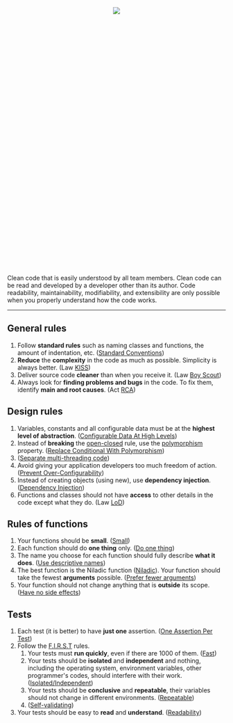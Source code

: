 <div style="text-align: center;">
  <img src="https://github.com/alisalehi1380/Key-points-of-clean-code/assets/111766206/4185b039-6045-4133-9341-e80e18be074a" style="min-height: 600px;"/>
</div>

Clean code that is easily understood by all team members. Clean code can be read and developed by a developer other than its author. Code readability, maintainability, modifiability, and extensibility are only possible when you properly understand how the code works.
_____________________________________

## General rules

1. Follow **standard rules** such as naming classes and functions, the amount of indentation, etc. ([Standard Conventions][Standard Conventions])
2. **Reduce** the **complexity** in the code as much as possible. Simplicity is always better. (Law [KISS][KISS])
3. Deliver source code **cleaner** than when you receive it. (Law [Boy Scout][Boy Scout Law])
4. Always look for **finding problems and bugs** in the code. To fix them, identify **main and root causes**. (Act [RCA][RCA])

## Design rules

1. Variables, constants and all configurable data must be at the **highest level of abstraction**. ([Configurable Data At High Levels][Configurable Data At High Levels])
2. Instead of **breaking** the [open-closed][open-closed] rule, use the [polymorphism][polymorphism] property. ([Replace Conditional With Polymorphism][Replace Conditional With Polymorphism])
3. ([Separate multi-threading code][Separate multi-threading code])
4. Avoid giving your application developers too much freedom of action. ([Prevent Over-Configurability][Prevent Over-Configurability])
5. Instead of creating objects (using new), use **dependency injection**. ([Dependency Injection][Dependency Injection])
6. Functions and classes should not have **access** to other details in the code except what they do. (Law [LoD][LoD])

## Rules of functions

1. Your functions should be **small**. ([Small][Small])
2. Each function should do **one thing** only. ([Do one thing][Do one thing])
3. The name you choose for each function should fully describe **what it does**. ([Use descriptive names][Use descriptive names])
4. The best function is the Niladic function ([Niladic][Niladic]). Your function should take the fewest **arguments** possible. ([Prefer fewer arguments][Prefer fewer arguments])
5. Your function should not change anything that is **outside** its scope. ([Have no side effects][Have no side effects])

## Tests

1. Each test (it is better) to have **just one** assertion. ([One Assertion Per Test][One Assertion Per Test])
2. Follow the [F.I.R.S.T][F.I.R.S.T] rules.
   1. Your tests must **run quickly**, even if there are 1000 of them. ([Fast][Fast])
   2. Your tests should be **isolated** and **independent** and nothing, including the operating system, environment variables, other programmer's codes, should interfere with their work. ([Isolated/Independent][Isolated/Independent])
   3. Your tests should be **conclusive** and **repeatable**, their variables should not change in different environments. ([Repeatable][Repeatable])
   4. ([Self-validating][Self-validating])
3. Your tests should be easy to **read** and **understand**. ([Readability][Readability])


[//]: # (General rules)
[Standard Conventions]:https://www.google.com/search?q=standard+conventions+in+programming&client=firefox-b-d&sca_esv=600337699&bih=1247&biw=2560&hl=en&sxsrf=ACQVn09-2K8ClqJuqNYYCMM7cHuiX7oi7g%3A1705905381441&ei=5QyuZcjGGrmSkdUPkuOIqAc&ved=0ahUKEwiIzZ_isPCDAxU5SaQEHZIxAnUQ4dUDCBA&uact=5&oq=standard+conventions+in+programming&gs_lp=Egxnd3Mtd2l6LXNlcnAiI3N0YW5kYXJkIGNvbnZlbnRpb25zIGluIHByb2dyYW1taW5nMgcQIxiwAxgnMgoQABhHGNYEGLADMgoQABhHGNYEGLADMgoQABhHGNYEGLADMgoQABhHGNYEGLADMgoQABhHGNYEGLADMgoQABhHGNYEGLADMgoQABhHGNYEGLADMgoQABhHGNYEGLADSN0cUNobWNobcAJ4AZABAJgBAKABAKoBALgBA8gBAPgBAeIDBBgAIEGIBgGQBgk&sclient=gws-wiz-serp
[KISS]:https://www.google.com/search?client=firefox-b-d&sca_esv=600337699&sxsrf=ACQVn0-f1COpOvs7Bsqh0sedjHE1IlpiAg:1705904803111&q=KISS+principle+in+programming&spell=1&sa=X&ved=2ahUKEwi4mb3OrvCDAxV_SKQEHfoRBX0QirwEKAB6BAgOEAI&biw=2560&bih=1287&dpr=1.5
[Boy Scout Law]:https://www.google.com/search?client=firefox-b-d&q=Boy+scout+principle
[RCA]:https://www.google.com/search?q=RCA+principle+in+programming&source=lmns&bih=1287&biw=1110&client=firefox-b-d&hl=en&sa=X&ved=2ahUKEwi-iJi7sPCDAxX1caQEHQesCC4Q0pQJKAB6BAgBEAI

[//]: # (Structure rules)
[Configurable Data At High Levels]:https://www.google.com/search?q=Keep+Configurable+Data+At+High+Levels&client=firefox-b-d&sca_esv=5c40852b81bce253&sxsrf=ACQVn080Vtmpoaci5xNevh2PdaAOilZKjA%3A1706983826718&ei=koG-Ze-9K7mpi-gP8vangAg&ved=0ahUKEwjvzoOl4o-EAxW51AIHHXL7CYAQ4dUDCBA&oq=Keep+Configurable+Data+At+High+Levels&gs_lp=Egxnd3Mtd2l6LXNlcnAiJUtlZXAgQ29uZmlndXJhYmxlIERhdGEgQXQgSGlnaCBMZXZlbHMyBBAjGCcyBBAjGCcyBBAjGCcyBRAAGIAEMgYQABgWGB4yCxAAGIAEGIoFGIYDMgsQABiABBiKBRiGA0itNlD_BViSCXACeAGQAQCYAa8DoAHcBaoBBTMtMS4xuAEMyAEA-AEBwgIKEAAYRxjWBBiwA-IDBBgAIEGIBgGQBgQ&sclient=gws-wiz-serp
[Polymorphism]:https://www.google.com/search?q=polymorphism+futear+in+oop&client=firefox-b-d&sca_esv=c3f7936c6fd1a8dc&bih=1183&biw=1151&hl=en&sxsrf=ACQVn0-uE1COXoqtBRAbQGOPfSHZNTWSFg%3A1708290022391&ei=5m_SZdeoF6Lpi-gP5JyB0AU&ved=0ahUKEwjXs9Sf5LWEAxWi9AIHHWROAFoQ4dUDCBA&uact=5&oq=polymorphism+futear+in+oop&gs_lp=Egxnd3Mtd2l6LXNlcnAiGnBvbHltb3JwaGlzbSBmdXRlYXIgaW4gb29wMgcQIRgKGKABMgcQIRgKGKABSMJRUJwBWKpPcAR4AZABAJgBtgOgAeEsqgEHMi03LjguMrgBA8gBAPgBAvgBAcICChAAGEcY1gQYsAPCAgoQIxiABBiKBRgnwgIEECMYJ8ICCxAAGIAEGIoFGJECwgIFEAAYgATCAgoQABiABBgUGIcCwgIGEAAYFhgewgILEAAYgAQYigUYhgPCAgUQIRigAcICBBAhGBXCAgUQIRifBYgGAZAGAg&sclient=gws-wiz-serp
[Replace Conditional With Polymorphism]:https://www.google.com/search?client=firefox-b-d&q=Replace+Conditional+With+Polymorphism
[Separate multi-threading code]:https://www.google.com/search?q=Separate+multi-threading+code&client=firefox-b-d&sca_esv=c3f7936c6fd1a8dc&bih=1184&biw=2304&hl=en&sxsrf=ACQVn09X2CR4qE8xGzmdGuUp6tHq8mJMyg%3A1708072409625&ei=2R3PZe7kJbqLi-gP5Z2L4A0&ved=0ahUKEwiutefJua-EAxW6xQIHHeXOAtwQ4dUDCBA&uact=5&oq=Separate+multi-threading+code&gs_lp=Egxnd3Mtd2l6LXNlcnAiHVNlcGFyYXRlIG11bHRpLXRocmVhZGluZyBjb2RlMgoQIxiABBiKBRgnMgQQIxgnMgsQABiABBiKBRiGAzILEAAYgAQYigUYhgMyCxAAGIAEGIoFGIYDSLtiUO8FWN43cAF4AZABAJgBmAOgAeMKqgEHMi0xLjIuMbgBA8gBAPgBAcICChAAGEcY1gQYsAPCAggQABiABBiiBMICBRAhGKABwgIGEAAYFhgeiAYBkAYI&sclient=gws-wiz-serp
[open-closed]:https://www.google.com/search?q=open-closed+principle&source=lmns&bih=1183&biw=1151&client=firefox-b-d&hl=en&sa=X&ved=2ahUKEwjoj8LT9Y-EAxUYTKQEHSZjA-kQ0pQJKAB6BAgBEAI
[Prevent Over-Configurability]:https://www.google.com/search?q=prevent+over-configurability+in+software+development&client=firefox-b-d&sca_esv=600673538&hl=en&sxsrf=ACQVn0_HaGEsvW-AJSqm3jLZnxJfiDN5tQ%3A1705998019031&ei=w3avZeu0AeiJi-gPn-mS4AQ&oq=Prevent+over-configurability&gs_lp=Egxnd3Mtd2l6LXNlcnAiHFByZXZlbnQgb3Zlci1jb25maWd1cmFiaWxpdHkqAggAMgcQIxiwAxgnMgoQABhHGNYEGLADMgoQABhHGNYEGLADMgoQABhHGNYEGLADMgoQABhHGNYEGLADMgoQABhHGNYEGLADMgoQABhHGNYEGLADMgoQABhHGNYEGLADMgoQABhHGNYEGLADSPIWUABYAHABeAGQAQCYAQCgAQCqAQC4AQHIAQDiAwQYACBBiAYBkAYJ&sclient=gws-wiz-serp
[Dependency Injection]:https://www.google.com/search?client=firefox-b-d&q=devpendency+injection
[LoD]:https://www.google.com/search?q=law+of+demeter&client=firefox-b-d&sca_esv=602140452&sxsrf=ACQVn09ybUpL7K4NnL5KzYu0wb69Qfj7jQ%3A1706441247896&ei=Hzq2Zc6TNvaFxc8PktKlqA0&oq=principle+of+least+knowledge&gs_lp=Egxnd3Mtd2l6LXNlcnAiHHByaW5jaXBsZSBvZiBsZWFzdCBrbm93bGVkZ2VI0gNQAFgAcAB4AJABAJgBAKABAKoBALgBA8gBAOIDBBgAIEE&sclient=gws-wiz-serp&ved=0ahUKEwiOn6SD_f-DAxX2QvEDHRJpCdUQ4dUDCBA&uact=5

[//]: # (Function rules)
[Small]:https://www.google.com/search?q=+small++rule+of+functions+&client=firefox-b-d&sca_esv=c24955e436027d1c&sxsrf=ACQVn08IXETC0FckjJDc1YsYF92aVKau5g%3A1708031089377&ei=cXzOZfDJFqLsi-gP_by0IA&ved=0ahUKEwiwxuPSn66EAxUi9gIHHX0eDQQQ4dUDCBA&uact=5&oq=+small++rule+of+functions+&gs_lp=Egxnd3Mtd2l6LXNlcnAiGiBzbWFsbCAgcnVsZSBvZiBmdW5jdGlvbnMgMgUQIRigATIFECEYoAEyBRAhGKABSIRaUOYFWPxUcAN4AZABAJgB9QKgAeMOqgEFMi0yLjS4AQPIAQD4AQH4AQLCAgoQABhHGNYEGLADwgIIECEYoAEYwwTCAggQABiABBiiBMICBRAhGJ8FiAYBkAYH&sclient=gws-wiz-serp
[Do one thing]:https://www.google.com/search?q=Do+one+thing+in+function&client=firefox-b-d&sca_esv=c3f7936c6fd1a8dc&bih=1184&biw=2304&hl=en&sxsrf=ACQVn0-V5wFF7rOe1Cu1OYL-mCbvCrGTZA%3A1708072429211&ei=7R3PZe7DDOiLi-gP2beN-As&ved=0ahUKEwiu7pLTua-EAxXoxQIHHdlbA78Q4dUDCBA&uact=5&oq=Do+one+thing+in+function&gs_lp=Egxnd3Mtd2l6LXNlcnAiGERvIG9uZSB0aGluZyBpbiBmdW5jdGlvbjIGEAAYFhgeMggQABgWGB4YDzILEAAYgAQYigUYhgNIyD9Q8gdY6DtwAngBkAEAmAHiCqAB-TeqAQ0yLTIuMy4zLjIuMi4xuAEDyAEA-AEC-AEBwgIHECMYsAMYJ8ICChAAGEcY1gQYsAPCAgUQABiABMICBRAuGIAEwgIIEAAYFhgeGArCAgUQIRigAcICBxAhGAoYoAGIBgGQBgk&sclient=gws-wiz-serp
[Use descriptive names]:https://www.google.com/search?q=Use+descriptive+names+in+function&client=firefox-b-d&sca_esv=c3f7936c6fd1a8dc&bih=1184&biw=2304&hl=en&sxsrf=ACQVn0-iwuzevH6Ep8eTkIAUZu28-bA_og%3A1708072476918&ei=HB7PZf3RN4_0i-gPsqqKoAU&ved=0ahUKEwj9z_Lpua-EAxUP-gIHHTKVAlQQ4dUDCBA&uact=5&oq=Use+descriptive+names+in+function&gs_lp=Egxnd3Mtd2l6LXNlcnAiIVVzZSBkZXNjcmlwdGl2ZSBuYW1lcyBpbiBmdW5jdGlvbjIIECEYoAEYwwRI1gtQAFgAcAB4AZABAJgB0gKgAdICqgEDMy0xuAEDyAEA-AEC-AEB&sclient=gws-wiz-serp
[Prefer fewer arguments]:https://www.google.com/search?q=Prefer+fewer+arguments+in+function&client=firefox-b-d&sca_esv=c3f7936c6fd1a8dc&bih=1184&biw=2304&hl=en&sxsrf=ACQVn0967KaRB29ve3UeOwfFxqD2wkR-iQ%3A1708072552083&ei=aB7PZaHjBMLsi-gP3pyaoA4&ved=0ahUKEwiht96Nuq-EAxVC9gIHHV6OBuQQ4dUDCBA&uact=5&oq=Prefer+fewer+arguments+in+function&gs_lp=Egxnd3Mtd2l6LXNlcnAiIlByZWZlciBmZXdlciBhcmd1bWVudHMgaW4gZnVuY3Rpb24yCBAhGKABGMMESIbeA1Ci2ANYotgDcAZ4AZABAJgBsAKgAbACqgEDMy0xuAEDyAEA-AEC-AEBwgIKEAAYRxjWBBiwA4gGAZAGCA&sclient=gws-wiz-serp
[Niladic]:https://www.google.com/search?q=niladic+function&client=firefox-b-d&sca_esv=c3f7936c6fd1a8dc&bih=1183&biw=1151&hl=en&sxsrf=ACQVn086g_f0nhc2nvxLG2z1wLQx_L2T_A%3A1708288578124&ei=QmrSZfKbB5uekdUP3aSwqAc&ved=0ahUKEwjyxP3u3rWEAxUbT6QEHV0SDHUQ4dUDCBA&uact=5&oq=niladic+function&gs_lp=Egxnd3Mtd2l6LXNlcnAiEG5pbGFkaWMgZnVuY3Rpb24yBRAAGIAEMgQQABgeMgYQABgeGA9IwZ8DUP-XA1j_lwNwAngBkAEAmAH7AqAB-wKqAQMzLTG4AQPIAQD4AQL4AQHCAgoQABhHGNYEGLADiAYBkAYI&sclient=gws-wiz-serp
[Have no side effects]:https://www.google.com/search?q=Have+no+side+effects+in+function&client=firefox-b-d&sca_esv=c3f7936c6fd1a8dc&bih=699&biw=968&hl=en&sxsrf=ACQVn0-7OvVS0EKkEM0yIC3iVSCh5k7jPw%3A1708072615689&ei=px7PZeiaKcbmi-gP-LSCuAI&ved=0ahUKEwioioisuq-EAxVG8wIHHXiaACcQ4dUDCBA&uact=5&oq=Have+no+side+effects+in+function&gs_lp=Egxnd3Mtd2l6LXNlcnAiIEhhdmUgbm8gc2lkZSBlZmZlY3RzIGluIGZ1bmN0aW9uMggQIRigARjDBEi0mgZQspMGWKWYBnADeAGQAQCYAd4CoAHeAqoBAzMtMbgBA8gBAPgBAvgBAcICChAAGEcY1gQYsAOIBgGQBgg&sclient=gws-wiz-serp

[//]: # (Tests)
[One Assertion Per Test]:https://www.google.com/search?q=One+assert+per+test+principel&client=firefox-b-d&sca_esv=601759512&sxsrf=ACQVn0_pHHKj3NR9hJjKQTgAls9Ctm4OaA%3A1706288379195&ei=--SzZdO-C82Hxc8P8Kic-AQ&ved=0ahUKEwiTqOfFw_uDAxXNQ_EDHXAUB08Q4dUDCBA&uact=5&oq=One+assert+per+test+principel&gs_lp=Egxnd3Mtd2l6LXNlcnAiHU9uZSBhc3NlcnQgcGVyIHRlc3QgcHJpbmNpcGVsSMIyUABY3S1wAHgBkAEAmAEAoAEAqgEAuAEDyAEA-AEC-AEB4gMEGAAgQQ&sclient=gws-wiz-serp
[F.I.R.S.T]:https://www.google.com/search?q=F.I.R.S.T+principles+of+testing&client=firefox-b-d&sca_esv=602429663&sxsrf=ACQVn0_qC-m4AhcZzqiKkabWGtRZCwSaxw%3A1706557902727&ei=zgG4ZYyIK-CYi-gPs4eRyAI&ved=0ahUKEwiMp9HMr4OEAxVgzAIHHbNDBCkQ4dUDCBA&uact=5&oq=F.I.R.S.T+principles+of+testing&gs_lp=Egxnd3Mtd2l6LXNlcnAiH0YuSS5SLlMuVCBwcmluY2lwbGVzIG9mIHRlc3RpbmcyBRAAGIAEMgsQABiABBiKBRiGAzILEAAYgAQYigUYhgNI_ANQAFgAcAB4AZABAJgBnAKgAZwCqgEDMi0xuAEDyAEA-AEC-AEB4gMEGAAgQQ&sclient=gws-wiz-serp
[Fast]:https://www.google.com/search?client=firefox-b-d&q=Fast+principle+in+teting
[Isolated/Independent]:https://www.google.com/search?q=isolation+in+testing&client=firefox-b-d&sca_esv=5ee345275e04b3bb&sxsrf=ACQVn0-nhUyEHNmtORK6i2FCDChzXkt1BQ%3A1707244106997&ei=SnrCZeS2PMeqkdUPkPa2qAM&oq=isolation+in+testing&gs_lp=Egxnd3Mtd2l6LXNlcnAiFGlzb2xhdGlvbiBpbiB0ZXN0aW5nKgIIADIEEAAYHjIGEAAYCBgeMgYQABgIGB4yBhAAGAgYHjIGEAAYCBgeMgYQABgIGB4yBhAAGAgYHkjkPVCsDViAMXAPeACQAQGYAYYDoAGZCaoBBTItMy4xuAEByAEA-AEBwgIKEAAYRxjWBBiwA8ICCBAAGIAEGKIEwgIHEAAYgAQYDcICCBAhGKABGMMEwgIGEAAYBxgewgIIEAAYBxgeGA_CAggQABgFGAcYHsICCBAAGAgYBxgewgIJEAAYgAQYDRgK4gMEGAAgQYgGAZAGCA&sclient=gws-wiz-serp
[Readability]:https://www.google.com/search?q=Readability+in+tests&client=firefox-b-d&sca_esv=8cd01c0eb9e4bd98&sxsrf=ACQVn09VDxYVnWFCnly9aunTQaKwXZzw2g%3A1707077737717&ei=afC_ZYi0K7SLi-gPraeNkAk&ved=0ahUKEwjIjKSRwJKEAxW0xQIHHa1TA5IQ4dUDCBA&uact=5&oq=Readability+in+tests&gs_lp=Egxnd3Mtd2l6LXNlcnAiFFJlYWRhYmlsaXR5IGluIHRlc3RzMgQQIxgnMgYQABgWGB4yBhAAGBYYHjIGEAAYFhgeMgYQABgWGB4yBhAAGBYYHjIGEAAYFhgeMgYQABgWGB4yBhAAGBYYHjIGEAAYFhgeSNwVUL0GWKUTcAN4AJABAZgBnAOgAbYMqgEHMi0yLjIuMbgBA8gBAPgBAcICChAAGEcY1gQYsAPiAwQYACBBiAYBkAYI&sclient=gws-wiz-serp
[Self-validating]:https://www.google.com/search?client=firefox-b-d&q=Self-validating+in+testing#ip=1
[Repeatable]:https://www.google.com/search?client=firefox-b-d&q=Repeatable+in+testing+

